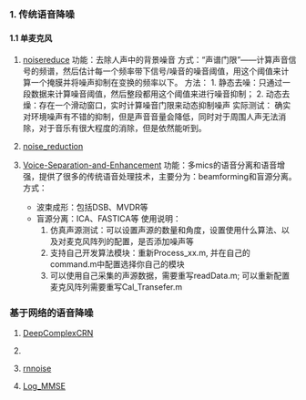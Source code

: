 ### 1. 传统语音降噪
#### 1.1 单麦克风

1. [ noisereduce](https://github.com/timsainb/noisereduce) 
	功能：去除人声中的背景噪音
	方式：“声谱门限”——计算声音信号的频谱，然后估计每一个频率带下信号/噪音的噪音阈值，用这个阈值来计算一个掩膜并将噪声抑制在变换的频率以下。
	方法：
		1. 静态去噪：只通过一段数据来计算噪音阈值，然后整段都用这个阈值来进行噪音抑制；
		2. 动态去燥：存在一个滑动窗口，实时计算噪音门限来动态抑制噪声
	实际测试：
		确实对环境噪声有不错的抑制，但是声音音量会降低，同时对于周围人声无法消除，对于音乐有很大程度的消除，但是依然能听到。
2. [noise_reduction](https://github.com/dodiku/noise_reduction)

 3. [Voice-Separation-and-Enhancement](https://github.com/KyleZhang1118/Voice-Separation-and-Enhancement)
	 功能：多mics的语音分离和语音增强，提供了很多的传统语音处理技术，主要分为：beamforming和盲源分离。
	 方式：
	- 波束成形：包括DSB、MVDR等
	- 盲源分离：ICA、FASTICA等
	使用说明：
		1. 仿真声源测试：可以设置声源的数量和角度，设置使用什么算法、以及对麦克风阵列的配置，是否添加噪声等
		2. 支持自己开发算法模块：重新Process_xx.m, 并在自己的command.m中配置选择你自己的模块
		3. 可以使用自己采集的声源数据，需要重写readData.m; 可以重新配置麦克风阵列需要重写Cal_Transefer.m
		


### 基于网络的语音降噪




1. [DeepComplexCRN](https://github.com/huyanxin/DeepComplexCRN?tab=readme-ov-file)
	
1. 
2. [rnnoise](https://github.com/xiph/rnnoise)
3. [Log_MMSE](https://github.com/willhope/Noise-reduction)
